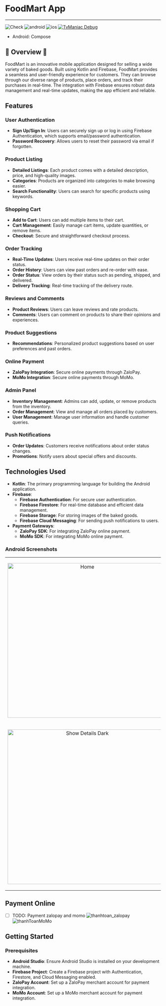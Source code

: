 # FoodMart App
-------------------------
![Check](https://github.com/c0de-wizard/tv-maniac/actions/workflows/build.yml/badge.svg)  ![android](http://img.shields.io/badge/platform-android-6EDB8D.svg?style=flat) ![ios](http://img.shields.io/badge/platform-ios-CDCDCD.svg?style=flat) [![TvManiac Debug](https://img.shields.io/badge/Debug--Apk-download-green?style=for-the-badge&logo=android)](https://github.com/c0de-wizard/tv-maniac/releases/latest/download/app-debug.apk)
- Android: Compose
## 🚧 Overview 🚧
FoodMart is an innovative mobile application designed for selling a wide variety of baked goods. Built using Kotlin and Firebase, FoodMart provides a seamless and user-friendly experience for customers. They can browse through our diverse range of products, place orders, and track their purchases in real-time. The integration with Firebase ensures robust data management and real-time updates, making the app efficient and reliable.


## Features
### User Authentication
- **Sign Up/Sign In**: Users can securely sign up or log in using Firebase Authentication, which supports email/password authentication.
- **Password Recovery**: Allows users to reset their password via email if forgotten.

### Product Listing
- **Detailed Listings**: Each product comes with a detailed description, price, and high-quality images.
- **Categories**: Products are organized into categories to make browsing easier.
- **Search Functionality**: Users can search for specific products using keywords.

### Shopping Cart
- **Add to Cart**: Users can add multiple items to their cart.
- **Cart Management**: Easily manage cart items, update quantities, or remove items.
- **Checkout**: Secure and straightforward checkout process.

### Order Tracking
- **Real-Time Updates**: Users receive real-time updates on their order status.
- **Order History**: Users can view past orders and re-order with ease.
- **Order Status**: View orders by their status such as pending, shipped, and delivered.
- **Delivery Tracking**: Real-time tracking of the delivery route.

### Reviews and Comments
- **Product Reviews**: Users can leave reviews and rate products.
- **Comments**: Users can comment on products to share their opinions and experiences.

### Product Suggestions
- **Recommendations**: Personalized product suggestions based on user preferences and past orders.

### Online Payment
- **ZaloPay Integration**: Secure online payments through ZaloPay.
- **MoMo Integration**: Secure online payments through MoMo.

### Admin Panel
- **Inventory Management**: Admins can add, update, or remove products from the inventory.
- **Order Management**: View and manage all orders placed by customers.
- **User Management**: Manage user information and handle customer queries.

### Push Notifications
- **Order Updates**: Customers receive notifications about order status changes.
- **Promotions**: Notify users about special offers and discounts.

## Technologies Used
- **Kotlin**: The primary programming language for building the Android application.
- **Firebase**: 
  - **Firebase Authentication**: For secure user authentication.
  - **Firebase Firestore**: For real-time database and efficient data management.
  - **Firebase Storage**: For storing images of the baked goods.
  - **Firebase Cloud Messaging**: For sending push notifications to users.
- **Payment Gateways**:
  - **ZaloPay SDK**: For integrating ZaloPay online payment.
  - **MoMo SDK**: For integrating MoMo online payment.

### Android Screenshots

<table>
  <td>
    <p align="center">
      <img src="https://private-user-images.githubusercontent.com/105142161/348594156-ca6c82f3-b876-47cc-861e-69bc476064c1.jpg?jwt=eyJhbGciOiJIUzI1NiIsInR5cCI6IkpXVCJ9.eyJpc3MiOiJnaXRodWIuY29tIiwiYXVkIjoicmF3LmdpdGh1YnVzZXJjb250ZW50LmNvbSIsImtleSI6ImtleTUiLCJleHAiOjE3MjEwMTUxNzMsIm5iZiI6MTcyMTAxNDg3MywicGF0aCI6Ii8xMDUxNDIxNjEvMzQ4NTk0MTU2LWNhNmM4MmYzLWI4NzYtNDdjYy04NjFlLTY5YmM0NzYwNjRjMS5qcGc_WC1BbXotQWxnb3JpdGhtPUFXUzQtSE1BQy1TSEEyNTYmWC1BbXotQ3JlZGVudGlhbD1BS0lBVkNPRFlMU0E1M1BRSzRaQSUyRjIwMjQwNzE1JTJGdXMtZWFzdC0xJTJGczMlMkZhd3M0X3JlcXVlc3QmWC1BbXotRGF0ZT0yMDI0MDcxNVQwMzQxMTNaJlgtQW16LUV4cGlyZXM9MzAwJlgtQW16LVNpZ25hdHVyZT0yYzg4NTUxNWFjMTE5MTA2YzQwOGNlNWU2YzNiYmQxOTU4MmVkNzVjODg3MDc5ZmE3MDZhNjI1ZGI1MzY3OTE5JlgtQW16LVNpZ25lZEhlYWRlcnM9aG9zdCZhY3Rvcl9pZD0wJmtleV9pZD0wJnJlcG9faWQ9MCJ9.vhiR0CjvuARAvQUAkHskAOW2MsDjUMw5xxNuydox1PE" alt="Home" width="500"/>
    </p>
  </td>
    <td>
    <p align="center">
      <img src="https://private-user-images.githubusercontent.com/105142161/348594148-06444bdf-bc18-4b67-8d21-092ddd6fc624.jpg?jwt=eyJhbGciOiJIUzI1NiIsInR5cCI6IkpXVCJ9.eyJpc3MiOiJnaXRodWIuY29tIiwiYXVkIjoicmF3LmdpdGh1YnVzZXJjb250ZW50LmNvbSIsImtleSI6ImtleTUiLCJleHAiOjE3MjEwMTUxNzMsIm5iZiI6MTcyMTAxNDg3MywicGF0aCI6Ii8xMDUxNDIxNjEvMzQ4NTk0MTQ4LTA2NDQ0YmRmLWJjMTgtNGI2Ny04ZDIxLTA5MmRkZDZmYzYyNC5qcGc_WC1BbXotQWxnb3JpdGhtPUFXUzQtSE1BQy1TSEEyNTYmWC1BbXotQ3JlZGVudGlhbD1BS0lBVkNPRFlMU0E1M1BRSzRaQSUyRjIwMjQwNzE1JTJGdXMtZWFzdC0xJTJGczMlMkZhd3M0X3JlcXVlc3QmWC1BbXotRGF0ZT0yMDI0MDcxNVQwMzQxMTNaJlgtQW16LUV4cGlyZXM9MzAwJlgtQW16LVNpZ25hdHVyZT04NmYzMWU3MzdmZmUwYWM5OTkxYjkwOTA5NDI3ZWU0MDgzOTczNGRiZWMyYzczOWFkMGEyZmNiNmRkYTFkM2M0JlgtQW16LVNpZ25lZEhlYWRlcnM9aG9zdCZhY3Rvcl9pZD0wJmtleV9pZD0wJnJlcG9faWQ9MCJ9.I6NpswAgKplRSXd6afS1QMVTGujFRLAeFYMYCxTkvQA" alt="Home Screen Light" width="500"/>
    </p>
  </td>
    <td>
    <p align="center">
      <img src="https://private-user-images.githubusercontent.com/105142161/348594166-14c69891-a4b7-4f7c-b71e-09a4ce4edc53.jpg?jwt=eyJhbGciOiJIUzI1NiIsInR5cCI6IkpXVCJ9.eyJpc3MiOiJnaXRodWIuY29tIiwiYXVkIjoicmF3LmdpdGh1YnVzZXJjb250ZW50LmNvbSIsImtleSI6ImtleTUiLCJleHAiOjE3MjEwMTUxNzMsIm5iZiI6MTcyMTAxNDg3MywicGF0aCI6Ii8xMDUxNDIxNjEvMzQ4NTk0MTY2LTE0YzY5ODkxLWE0YjctNGY3Yy1iNzFlLTA5YTRjZTRlZGM1My5qcGc_WC1BbXotQWxnb3JpdGhtPUFXUzQtSE1BQy1TSEEyNTYmWC1BbXotQ3JlZGVudGlhbD1BS0lBVkNPRFlMU0E1M1BRSzRaQSUyRjIwMjQwNzE1JTJGdXMtZWFzdC0xJTJGczMlMkZhd3M0X3JlcXVlc3QmWC1BbXotRGF0ZT0yMDI0MDcxNVQwMzQxMTNaJlgtQW16LUV4cGlyZXM9MzAwJlgtQW16LVNpZ25hdHVyZT02YWRiZTQ2MWVhYTU0OTU2NWUzOGEyNzk0Njg1NmMxYzMwMzk5MTAwZmVjYjM5MDA3ZmQ5YzYxYWQ0Mzc2NTg4JlgtQW16LVNpZ25lZEhlYWRlcnM9aG9zdCZhY3Rvcl9pZD0wJmtleV9pZD0wJnJlcG9faWQ9MCJ9.JOw1BN3l7NIgWHdMQlTvt7QNC0ZOqXJDUI3Zfwi4W78" alt="Episodes List Light" width="500"/>
    </p>
  </td>
  <td>
    <p align="center">
      <img src="https://private-user-images.githubusercontent.com/105142161/348594170-602add67-ff6d-41e2-af4d-422a2f491490.jpg?jwt=eyJhbGciOiJIUzI1NiIsInR5cCI6IkpXVCJ9.eyJpc3MiOiJnaXRodWIuY29tIiwiYXVkIjoicmF3LmdpdGh1YnVzZXJjb250ZW50LmNvbSIsImtleSI6ImtleTUiLCJleHAiOjE3MjEwMTUxNzMsIm5iZiI6MTcyMTAxNDg3MywicGF0aCI6Ii8xMDUxNDIxNjEvMzQ4NTk0MTcwLTYwMmFkZDY3LWZmNmQtNDFlMi1hZjRkLTQyMmEyZjQ5MTQ5MC5qcGc_WC1BbXotQWxnb3JpdGhtPUFXUzQtSE1BQy1TSEEyNTYmWC1BbXotQ3JlZGVudGlhbD1BS0lBVkNPRFlMU0E1M1BRSzRaQSUyRjIwMjQwNzE1JTJGdXMtZWFzdC0xJTJGczMlMkZhd3M0X3JlcXVlc3QmWC1BbXotRGF0ZT0yMDI0MDcxNVQwMzQxMTNaJlgtQW16LUV4cGlyZXM9MzAwJlgtQW16LVNpZ25hdHVyZT00M2NlYWU4ZjJlYmQyN2I0MTBiOGM1ZGUzYTlhOGU5M2E2OTBlNjA1MGNhNjgwYzM1MDM1NTIyMTUwZWJmZjY0JlgtQW16LVNpZ25lZEhlYWRlcnM9aG9zdCZhY3Rvcl9pZD0wJmtleV9pZD0wJnJlcG9faWQ9MCJ9.BdkqmKHhew1wC-Dc2IKxZzlALH8ATIPXLJhQ-dJTy0U" alt="Show Details Dark" width="500"/>
    </p>
  </td>
</tr>
    <td>
    <p align="center">
      <img src="https://private-user-images.githubusercontent.com/105142161/348594146-ebc72ea8-81f1-4bba-90b7-504e2698cae4.jpg?jwt=eyJhbGciOiJIUzI1NiIsInR5cCI6IkpXVCJ9.eyJpc3MiOiJnaXRodWIuY29tIiwiYXVkIjoicmF3LmdpdGh1YnVzZXJjb250ZW50LmNvbSIsImtleSI6ImtleTUiLCJleHAiOjE3MjEwMTUxNzMsIm5iZiI6MTcyMTAxNDg3MywicGF0aCI6Ii8xMDUxNDIxNjEvMzQ4NTk0MTQ2LWViYzcyZWE4LTgxZjEtNGJiYS05MGI3LTUwNGUyNjk4Y2FlNC5qcGc_WC1BbXotQWxnb3JpdGhtPUFXUzQtSE1BQy1TSEEyNTYmWC1BbXotQ3JlZGVudGlhbD1BS0lBVkNPRFlMU0E1M1BRSzRaQSUyRjIwMjQwNzE1JTJGdXMtZWFzdC0xJTJGczMlMkZhd3M0X3JlcXVlc3QmWC1BbXotRGF0ZT0yMDI0MDcxNVQwMzQxMTNaJlgtQW16LUV4cGlyZXM9MzAwJlgtQW16LVNpZ25hdHVyZT02YmJjZjQyNzBiZGUxY2RjNGM4YjdkYzg5NjM3ZGUyZDljZjFiMzUyMWQ0MDcwY2E0MDRkYmI1YTljOTc0Y2FiJlgtQW16LVNpZ25lZEhlYWRlcnM9aG9zdCZhY3Rvcl9pZD0wJmtleV9pZD0wJnJlcG9faWQ9MCJ9.n5X39GsA0q1xMZJTw12BWyC3CrNjxyZnoYWCzLbr-2o" alt="Show Details Dark" width="500"/>
    </p>
  </td>
  <td>
    <p align="center">
      <img src="https://private-user-images.githubusercontent.com/105142161/348594131-4fb98de7-ca76-436c-bbf8-5cbfb4c82a26.jpg?jwt=eyJhbGciOiJIUzI1NiIsInR5cCI6IkpXVCJ9.eyJpc3MiOiJnaXRodWIuY29tIiwiYXVkIjoicmF3LmdpdGh1YnVzZXJjb250ZW50LmNvbSIsImtleSI6ImtleTUiLCJleHAiOjE3MjEwMTUxNzMsIm5iZiI6MTcyMTAxNDg3MywicGF0aCI6Ii8xMDUxNDIxNjEvMzQ4NTk0MTMxLTRmYjk4ZGU3LWNhNzYtNDM2Yy1iYmY4LTVjYmZiNGM4MmEyNi5qcGc_WC1BbXotQWxnb3JpdGhtPUFXUzQtSE1BQy1TSEEyNTYmWC1BbXotQ3JlZGVudGlhbD1BS0lBVkNPRFlMU0E1M1BRSzRaQSUyRjIwMjQwNzE1JTJGdXMtZWFzdC0xJTJGczMlMkZhd3M0X3JlcXVlc3QmWC1BbXotRGF0ZT0yMDI0MDcxNVQwMzQxMTNaJlgtQW16LUV4cGlyZXM9MzAwJlgtQW16LVNpZ25hdHVyZT0yMjFiNTA1ZTdkMjdmNDgzZDAyY2M0ZWE2NjZiMDBmYjQwNjcyMTFlMWVkY2Y2NGJhNDMwZTRkN2RkYjlkNWNhJlgtQW16LVNpZ25lZEhlYWRlcnM9aG9zdCZhY3Rvcl9pZD0wJmtleV9pZD0wJnJlcG9faWQ9MCJ9.DcI1d31fBSL18ZRMEKT6JId2mdn0NzAjFh31YR34Sg8" alt="Episodes List Dark" width="500"/>
    </p>
  </td>
    <td>
    <p align="center">
      <img src="![image](https://github.com/user-attachments/assets/112afd5c-4d3b-4277-8a88-4bbf7c019cac)" alt="Episodes List Dark" width="500"/>
    </p>
  </td>
  
</table>

## Payment Online 
- [ ] TODO: Payment zalopay and momo
![thanhtoan_zalopay](https://github.com/user-attachments/assets/b7010001-5d20-477e-a04d-fcf7ec0ce38e)
![thanhToanMoMo](https://github.com/user-attachments/assets/1a02dbd9-0193-44d8-b3c8-00063dd82768)

## Getting Started

### Prerequisites
- **Android Studio**: Ensure Android Studio is installed on your development machine.
- **Firebase Project**: Create a Firebase project with Authentication, Firestore, and Cloud Messaging enabled.
- **ZaloPay Account**: Set up a ZaloPay merchant account for payment integration.
- **MoMo Account**: Set up a MoMo merchant account for payment integration.

